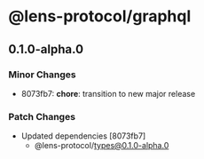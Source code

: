# @lens-protocol/graphql

## 0.1.0-alpha.0

### Minor Changes

- 8073fb7: **chore**: transition to new major release

### Patch Changes

- Updated dependencies [8073fb7]
  - @lens-protocol/types@0.1.0-alpha.0
